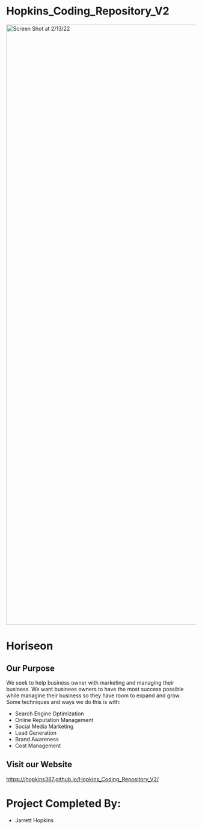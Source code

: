 # Hopkins_Coding_Repository_V2

[<img width="1592" alt="Screen Shot at 2/13/22" src="https://user-images.githubusercontent.com/90393796/153068894-9a0e5717-1de8-4994-adcf-e860893c4999.png">](https://jhopkins387.github.io/Hopkins_Coding_Repository_V2/)

# Horiseon

## Our Purpose
We seek to help business owner with marketing and managing their business.  We want businees owners to have the most success possible while managine their business so they have room to expand and grow.  Some techniques and ways we do this is with:

* Search Engine Optimization
* Online Reputation Management
* Social Media Marketing
* Lead Generation
* Brand Awareness
* Cost Management

## Visit our Website

https://jhopkins387.github.io/Hopkins_Coding_Repository_V2/

# Project Completed By:
 
* Jarrett Hopkins
